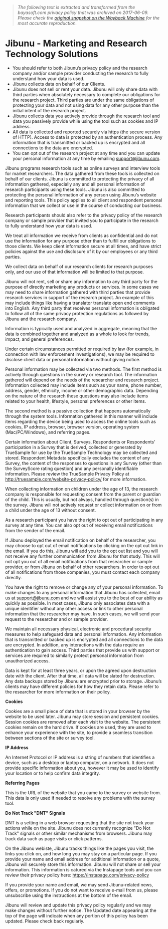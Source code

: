 > *The following text is extracted and transformed from the bayasoft.com privacy policy that was archived on 2017-06-09. Please check the [original snapshot on the Wayback Machine](https://web.archive.org/web/20170609085923id_/http%3A//www.jibunu.com/privacypolicy) for the most accurate reproduction.*

# Jibunu - Marketing and Research Technology Solutions

  * You should refer to both Jibunu’s privacy policy and the research company and/or sample provider conducting the research to fully understand how your data is used.
  * Jibunu collects data on behalf of our Clients. 
  * Jibunu does not sell or rent your data. Jibunu will only share data with third parties when absolutely necessary to complete our obligations for the research project. Third parties are under the same obligations of protecting your data and not using data for any other purpose than the initial intent of the research project.
  * Jibunu collects data you actively provide through the research tool and data you passively provide while using the tool such as cookies and IP address.
  * All data is collected and reported securely via https (the secure version of HTTP). Access to data is protected by an authentication process. Any information that is transmitted or backed up is encrypted and all connections to the data are encrypted.
  * You can opt out of the research project at any time and you can update your personal information at any time by emailing [support@jibunu.com](mailto:support@jibunu.com).



Jibunu programs research tools such as online surveys and interview tools for market researchers. The data gathered from these tools is collected on behalf of our clients. Jibunu is committed to protecting the privacy of all information gathered, especially any and all personal information of research participants using these tools. Jibunu is also committed to protecting the personal information of any person using Jibunu’s website and reporting tools. This policy applies to all client and respondent personal information that we collect or use in the course of conducting our business. 

Research participants should also refer to the privacy policy of the research company or sample provider that invited you to participate in the research to fully understand how your data is used. 

We treat all information we receive from clients as confidential and do not use the information for any purpose other than to fulfill our obligations to those clients. We keep client information secure at all times, and have strict policies against the use and disclosure of it by our employees or any third parties.

We collect data on behalf of our research clients for research purposes only, and our use of that information will be limited to that purpose. 

Jibunu will not rent, sell or share any information to any third party for the purpose of directly marketing any products or services. In some cases we may need to share information gathered with third parties that provide research services in support of the research project. An example of this may include things like having a translator translate open end comments into English. Any third party that receives personal information is obligated to follow all of the same privacy protection regulations as followed by Jibunu and the research company. 

Information is typically used and analyzed in aggregate, meaning that the data is combined together and analyzed as a whole to look for trends, impact, and general preferences.

Under certain circumstances permitted or required by law (for example, in connection with law enforcement investigations), we may be required to disclose client data or personal information without giving notice.

Personal information may be collected via two methods. The first method is actively through questions in the survey or research tool. The information gathered will depend on the needs of the researcher and research project. Information collected may include items such as your name, phone number, address, gender, ethnicity, income or other demographic data. Depending on the nature of the research these questions may also include items related to your health, lifestyle, personal preferences or other items. 

The second method is a passive collection that happens automatically through the system tools. Information gathered in this manner will include items regarding the device being used to access the online tools such as cookies, IP address, browser, browser version, operating system (Mac/PC/Windows), and referring pages.

Certain information about Client, Surveys, Respondents or Respondents’ participation in a Survey that is derived, collected or generated by TrueSample for use by the TrueSample Technology may be collected and stored. Respondent Metadata specifically excludes the content of any Survey, the content of the responses to questions in any Survey (other than the SurveyScore rating question) and any personally identifiable information. Please review the TrueSample Privacy Policy at http://truesample.com/website-privacy-policy/ for more information.

When collecting information on children under the age of 13, the research company is responsible for requesting consent from the parent or guardian of the child. This is usually, but not always, handled through question(s) in the survey. Jibunu will not actively request or collect information on or from a child under the age of 13 without consent. 

As a research participant you have the right to opt out of participating in any survey at any time. You can also opt out of receiving email notifications from the sender of the email. 

If Jibunu deployed the email notification on behalf of the researcher, you may choose to opt out of email notifications by clicking on the opt out link in the email. If you do this, Jibunu will add you to the opt out list and you will not receive any further communication from Jibunu for that study. This will not opt you out of all email notifications from that researcher or sample provider, or from Jibunu on behalf of other researchers. In order to opt out of all notifications from those companies, you must contact each company directly.

You have the right to remove or change any of your personal information. To make changes to any personal information that Jibunu has collected, email us at support@jibunu.com and we will assist you to the best of our ability as quickly as possible. In most cases, Jibunu only associates data with a unique identifier without any other access or link to other personal information that the researcher may have. In such cases, we will send your request to the researcher and or sample provider.

We maintain all necessary physical, electronic and procedural security measures to help safeguard data and personal information. Any information that is transmitted or backed up is encrypted and all connections to the data are encrypted. In addition, any interactions with the data require an authentication to gain access. Third parties that provide us with support or services are required to similarly protect personal information from unauthorized access.

Data is kept for at least three years, or upon the agreed upon destruction date with the client. After that time, all data will be slated for destruction. Any data backups stored by Jibunu are encrypted prior to storage. Jibunu’s clients may have different policies for how they retain data. Please refer to the researcher for more information on their policy.

**Cookies**

Cookies are a small piece of data that is stored in your browser by the website to be used later. Jibunu may store session and persistent cookies. Session cookies are removed after each visit to the website. The persistent cookies remain on the hard drive. If cookies are used, they are used to enhance your experience with the site, to provide a seamless transition between sections of the site or survey tool. 

**IP Address**

An Internet Protocol or IP address is a string of numbers that identifies a device, such as a desktop or laptop computer, on a network. It does not provide specific information about you, however it may be used to identify your location or to help confirm data integrity.

**Referring Pages**

This is the URL of the website that you came to the survey or website from. This data is only used if needed to resolve any problems with the survey tool. 

**Do Not Track "DNT" Signals**

DNT is a setting in a web browser requesting that the site not track your actions while on the site. Jibunu does not currently recognize "Do Not Track" signals or other similar mechanisms from browsers. Jibunu may track data such as page visits or click patterns. 

On the Jibunu webiste, Jibunu tracks things like the pages you visit, the links you click on, and how long you may stay on a particular page. If you provide your name and email address for additional information or a quote, Jibunu will securely store this information. Jibunu will not share or sell your information. This information is catured via the Instapage tools and you can review their privacy policy here: https://instapage.com/privacy-policy

If you provide your name and email, we may send Jibunu-related news, offers, or promotions. If you do not want to receive e-mail from us, please unsubscribe using the instructions at the bottom of the email.

Jibunu will review and update this privacy policy regularly and we may make changes without further notice. The Updated date appearing at the top of the page will indicate when any portion of this policy has been updated. Please check back regularly.
